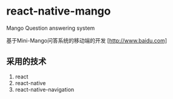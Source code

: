 # react-native-mango
Mango Question answering system

基于Mini-Mango问答系统的移动端的开发 [http://www.baidu.com]

## 采用的技术
1. react
1. react-native
1. react-native-navigation

